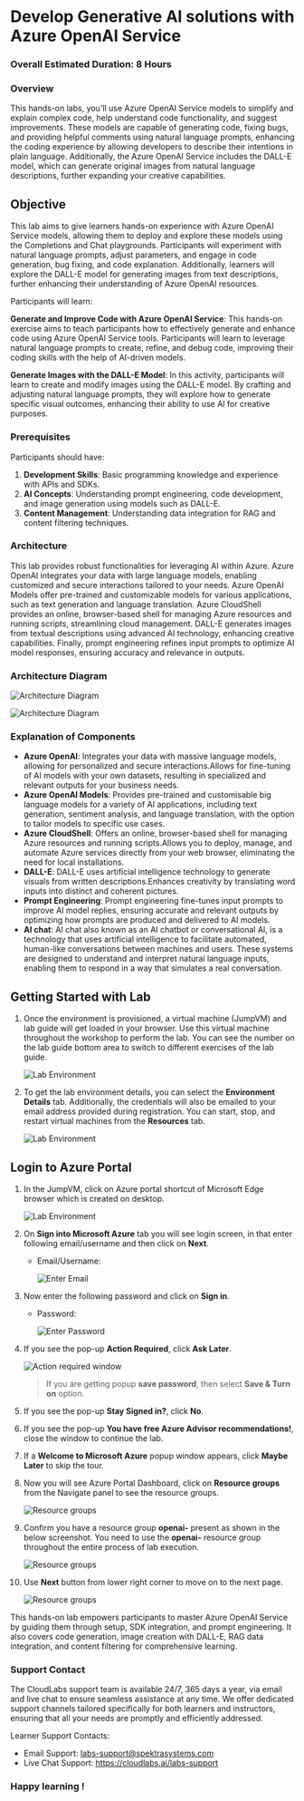 # Develop Generative AI solutions with Azure OpenAI Service
### Overall Estimated Duration: 8 Hours
### Overview

This hands-on labs, you'll use Azure OpenAI Service models to simplify and explain complex code, help understand code functionality, and suggest improvements. These models are capable of generating code, fixing bugs, and providing helpful comments using natural language prompts, enhancing the coding experience by allowing developers to describe their intentions in plain language. Additionally, the Azure OpenAI Service includes the DALL-E model, which can generate original images from natural language descriptions, further expanding your creative capabilities.

## Objective 

This lab aims to give learners hands-on experience with Azure OpenAI Service models, allowing them to deploy and explore these models using the Completions and Chat playgrounds. Participants will experiment with natural language prompts, adjust parameters, and engage in code generation, bug fixing, and code explanation. Additionally, learners will explore the DALL-E model for generating images from text descriptions, further enhancing their understanding of Azure OpenAI resources.

Participants will learn:

**Generate and Improve Code with Azure OpenAI Service**: This hands-on exercise aims to teach participants how to effectively generate and enhance code using Azure OpenAI Service tools. Participants will learn to leverage natural language prompts to create, refine, and debug code, improving their coding skills with the help of AI-driven models.

**Generate Images with the DALL-E Model**: In this activity, participants will learn to create and modify images using the DALL-E model. By crafting and adjusting natural language prompts, they will explore how to generate specific visual outcomes, enhancing their ability to use AI for creative purposes.

### Prerequisites
Participants should have:

1. **Development Skills**: Basic programming knowledge and experience with APIs and SDKs.
2. **AI Concepts**: Understanding prompt engineering, code development, and image generation using models such as DALL-E.
3. **Content Management**: Understanding data integration for RAG and content filtering techniques.
   
### Architecture

This lab provides robust functionalities for leveraging AI within Azure. Azure OpenAI integrates your data with large language models, enabling customized and secure interactions tailored to your needs. Azure OpenAI Models offer pre-trained and customizable models for various applications, such as text generation and language translation. Azure CloudShell provides an online, browser-based shell for managing Azure resources and running scripts, streamlining cloud management. DALL-E generates images from textual descriptions using advanced AI technology, enhancing creative capabilities. Finally, prompt engineering refines input prompts to optimize AI model responses, ensuring accuracy and relevance in outputs.

### Architecture Diagram

![](../media/lab-04-ad.PNG "Architecture Diagram")

![](../media/lab-05-ad.PNG "Architecture Diagram")

### Explanation of Components

- **Azure OpenAI**: Integrates your data with massive language models, allowing for personalized and secure interactions.Allows for fine-tuning of AI models with your own datasets, resulting in specialized and relevant outputs for your business needs.
- **Azure OpenAI Models**: Provides pre-trained and customisable big language models for a variety of AI applications, including text generation, sentiment analysis, and language translation, with the option to tailor models to specific use cases.
- **Azure CloudShell**: Offers an online, browser-based shell for managing Azure resources and running scripts.Allows you to deploy, manage, and automate Azure services directly from your web browser, eliminating the need for local installations.
- **DALL-E**: DALL-E uses artificial intelligence technology to generate visuals from written descriptions.Enhances creativity by translating word inputs into distinct and coherent pictures.
- **Prompt Engineering**: Prompt engineering fine-tunes input prompts to improve AI model replies, ensuring accurate and relevant outputs by optimizing how prompts are produced and delivered to AI models.
- **AI chat**: AI chat also known as an AI chatbot or conversational AI, is a technology that uses artificial intelligence to facilitate automated, human-like conversations between machines and users. These systems are designed to understand and interpret natural language inputs, enabling them to respond in a way that simulates a real conversation.

## Getting Started with Lab

1. Once the environment is provisioned, a virtual machine (JumpVM) and lab guide will get loaded in your browser. Use this virtual machine throughout the workshop to perform the lab. You can see the number on the lab guide bottom area to switch to different exercises of the lab guide.

   ![](../media/getting-started1.png "Lab Environment")
   
1. To get the lab environment details, you can select the **Environment Details** tab. Additionally, the credentials will also be emailed to your email address provided during registration. You can start, stop, and restart virtual machines from the **Resources** tab.

   ![](../media/envdetails.png "Lab Environment")

## Login to Azure Portal
1. In the JumpVM, click on Azure portal shortcut of Microsoft Edge browser which is created on desktop.

   ![](../media/azureportal_icon1.png "Lab Environment")
   
1. On **Sign into Microsoft Azure** tab you will see login screen, in that enter following email/username and then click on **Next**. 
   * Email/Username: <inject key="AzureAdUserEmail"></inject>
   
     ![](../media/image7.png "Enter Email")
     
1. Now enter the following password and click on **Sign in**.
   * Password: <inject key="AzureAdUserPassword"></inject>
   
     ![](../media/image8.png "Enter Password")
     
1. If you see the pop-up **Action Required**, click **Ask Later**.

     ![](../media/asklater.png "Action required window")
     
    > If you are getting popup **save password**, then select **Save & Turn on** option.
       
1. If you see the pop-up **Stay Signed in?**, click **No**.

1. If you see the pop-up **You have free Azure Advisor recommendations!**, close the window to continue the lab.

1. If a **Welcome to Microsoft Azure** popup window appears, click **Maybe Later** to skip the tour.

1. Now you will see Azure Portal Dashboard, click on **Resource groups** from the Navigate panel to see the resource groups.

     ![](../media/select-rg.png "Resource groups")

1. Confirm you have a resource group **openai-<inject key="Deployment-id" enableCopy="false"/>** present as shown in the below screenshot. You need to use the **openai-<inject key="Deployment-id" enableCopy="false"/>** resource group throughout the entire process of lab execution.

     ![](../media/rg.png "Resource groups")
   
1. Use **Next** button from lower right corner to move on to the next page.

   ![](../media/next1.png "Resource groups")


This hands-on lab empowers participants to master Azure OpenAI Service by guiding them through setup, SDK integration, and prompt engineering. It also covers code generation, image creation with DALL-E, RAG data integration, and content filtering for comprehensive learning.

### Support Contact
 
The CloudLabs support team is available 24/7, 365 days a year, via email and live chat to ensure seamless assistance at any time. We offer dedicated support channels tailored specifically for both learners and instructors, ensuring that all your needs are promptly and efficiently addressed.

Learner Support Contacts:

- Email Support: labs-support@spektrasystems.com
- Live Chat Support: https://cloudlabs.ai/labs-support

### Happy learning !

